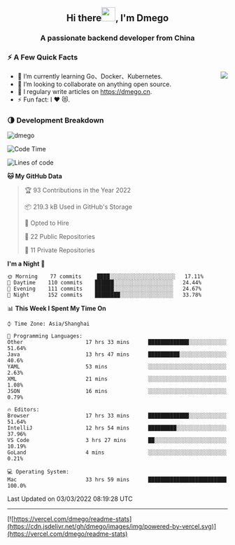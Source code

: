 <h2 align="center">Hi there<img src="https://cdn.jsdelivr.net/gh/dmego/images/img/Hi.gif" height="32" />, I'm Dmego </h2>
<h3 align="center">A passionate backend developer from China</h3>

### ⚡️ A Few Quick Facts

<img align="right" src="https://readme-stats-dmego.vercel.app/api?username=dmego&show_icons=true&icon_color=1573B3&hide_title=true&text_color=718096&bg_color=00000000&hide_border=true"/>

<ul>
    <li> 🌱 I’m currently learning Go、Docker、Kubernetes.</li>
    <li> 👯 I’m looking to collaborate on anything open source.</li>
    <li> 📝 I regulary write articles on <a href="https://dmego.cn">https://dmego.cn</a>.</li>
    <li> ⚡ Fun fact: I ❤️ 😻.</li>
</ul>

### 🌗 Development Breakdown

<img src="https://komarev.com/ghpvc/?username=dmego" alt="dmego" />

<!--START_SECTION:waka-->
![Code Time](http://img.shields.io/badge/Code%20Time-981%20hrs%2048%20mins-blue)

![Lines of code](https://img.shields.io/badge/From%20Hello%20World%20I%27ve%20Written-241%20Thousand%20lines%20of%20code-blue)

**🐱 My GitHub Data** 

> 🏆 93 Contributions in the Year 2022
 > 
> 📦 219.3 kB Used in GitHub's Storage 
 > 
> 💼 Opted to Hire
 > 
> 📜 22 Public Repositories 
 > 
> 🔑 11 Private Repositories  
 > 
**I'm a Night 🦉** 

```text
🌞 Morning    77 commits     ████░░░░░░░░░░░░░░░░░░░░░   17.11% 
🌆 Daytime    110 commits    ██████░░░░░░░░░░░░░░░░░░░   24.44% 
🌃 Evening    111 commits    ██████░░░░░░░░░░░░░░░░░░░   24.67% 
🌙 Night      152 commits    ████████░░░░░░░░░░░░░░░░░   33.78%

```


📊 **This Week I Spent My Time On** 

```text
⌚︎ Time Zone: Asia/Shanghai

💬 Programming Languages: 
Other                    17 hrs 33 mins      █████████████░░░░░░░░░░░░   51.64% 
Java                     13 hrs 47 mins      ██████████░░░░░░░░░░░░░░░   40.6% 
YAML                     53 mins             ░░░░░░░░░░░░░░░░░░░░░░░░░   2.63% 
XML                      21 mins             ░░░░░░░░░░░░░░░░░░░░░░░░░   1.08% 
JSON                     16 mins             ░░░░░░░░░░░░░░░░░░░░░░░░░   0.79%

🔥 Editors: 
Browser                  17 hrs 33 mins      █████████████░░░░░░░░░░░░   51.64% 
IntelliJ                 12 hrs 54 mins      █████████░░░░░░░░░░░░░░░░   37.96% 
VS Code                  3 hrs 27 mins       ██░░░░░░░░░░░░░░░░░░░░░░░   10.19% 
GoLand                   4 mins              ░░░░░░░░░░░░░░░░░░░░░░░░░   0.21%

💻 Operating System: 
Mac                      33 hrs 59 mins      █████████████████████████   100.0%

```


 Last Updated on 03/03/2022 08:19:28 UTC
<!--END_SECTION:waka-->

---

[![https://vercel.com/dmego/readme-stats](https://cdn.jsdelivr.net/gh/dmego/images/img/powered-by-vercel.svg)](https://vercel.com/dmego/readme-stats)

